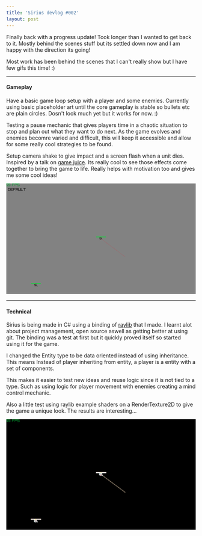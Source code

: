 ```yaml
---
title: 'Sirius devlog #002'
layout: post
---
```


Finally back with a progress update!
Took longer than I wanted to get back to it. Mostly behind the scenes stuff but its settled down now and I am happy with the direction its going!

Most work has been behind the scenes that I can't really show but I have few gifs this time! :)

<hr>

#### Gameplay

Have a basic game loop setup with a player and some enemies. Currently using basic placeholder art until the core gameplay is stable so bullets etc are plain circles. Dosn't look much yet but it works for now. :)

Testing a pause mechanic that gives players time in a chaotic situation to stop and plan out what they want to do next. As the game evolves and enemies becomre varied and difficult, this will keep it accessible and allow for some really cool strategies to be found.

Setup camera shake to give impact and a screen flash when a unit dies. Inspired by a talk on [game juice](https://www.youtube.com/watch?v=Fy0aCDmgnxg&ab_channel=grapefrukt). Its really cool to see those effects come together to bring the game to life. Really helps with motivation too and gives me some cool ideas!

![progress](/assets/gifs/Sirius1-60.gif)

<hr>

#### Technical
Sirius is being made in C# using a binding of [raylib](https://github.com/ChrisDill/Raylib-cs) that I made. I learnt alot about project management, open source aswell as getting better at using git. The binding was a test at first but it quickly proved itself so started using it for the game.

I changed the Entity type to be data oriented instead of using inheritance. This means Instead of player inheriting from entity, a player is a entity with a set of components. 

This makes it easier to test new ideas and reuse logic since it is not tied to a type. Such as using logic for player movement with enemies creating a mind control mechanic.

Also a little test using raylib example shaders on a RenderTexture2D to give the game a unique look. The results are interesting...

![progress](/assets/gifs/Sirius2-60.gif)
